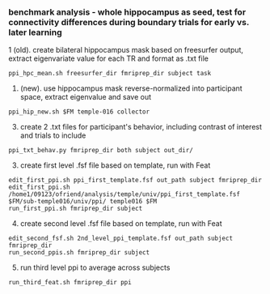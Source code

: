 ### benchmark analysis - whole hippocampus as seed, test for connectivity differences during boundary trials for early vs. later learning

1 (old). create bilateral hippocampus mask based on freesurfer output, extract eigenvariate value for each TR and format as .txt file
```
ppi_hpc_mean.sh freesurfer_dir fmriprep_dir subject task
```
1. (new). use hippocampus mask reverse-normalized into participant space, extract eigenvalue and save out
```
ppi_hip_new.sh $FM temple-016 collector
```
3. create 2 .txt files for participant's behavior, including contrast of interest and trials to include
```
ppi_txt_behav.py fmriprep_dir both subject out_dir/
```
3. create first level .fsf file based on template, run with Feat
``` 
edit_first_ppi.sh ppi_first_template.fsf out_path subject fmriprep_dir
edit_first_ppi.sh /home1/09123/ofriend/analysis/temple/univ/ppi_first_template.fsf $FM/sub-temple016/univ/ppi/ temple016 $FM
run_first_ppi.sh fmriprep_dir subject
```
4. create second level .fsf file based on template, run with Feat
```
edit_second_fsf.sh 2nd_level_ppi_template.fsf out_path subject fmriprep_dir
run_second_ppis.sh fmriprep_dir subject
```
5. run third level ppi to average across subjects
```
run_third_feat.sh fmriprep_dir ppi
```
